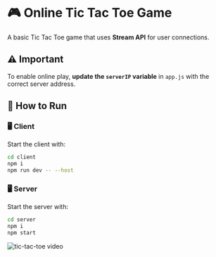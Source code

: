 # 🎮 Online Tic Tac Toe Game  

A basic Tic Tac Toe game that uses **Stream API** for user connections.  

## ⚠️ Important  
To enable online play, **update the `serverIP` variable** in `app.js` with the correct server address.  

## 🚀 How to Run  

### 🖥️ Client  
Start the client with:  
```bash
cd client
npm i
npm run dev -- --host
```
### 🖥️ Server
Start the server with:
```bash
cd server
npm i
npm start
```
![tic-tac-toe video](https://github.com/user-attachments/assets/846b931b-71ee-4276-9f1a-01c519489b4f)
